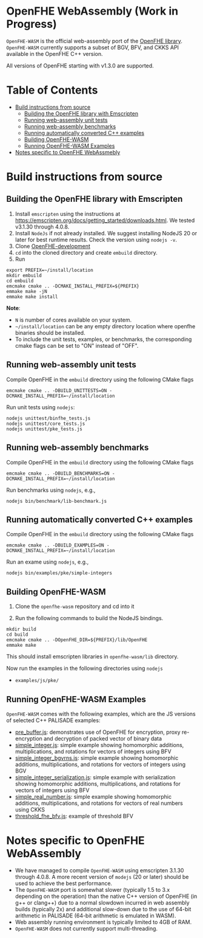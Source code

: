 # OpenFHE WebAssembly (Work in Progress)

`OpenFHE-WASM` is the official web-assembly port of the [OpenFHE library](https://github.com/openfheorg/openfhe-development). `OpenFHE-WASM` currently supports a subset of BGV, BFV, and CKKS API available in the OpenFHE C++ version.

All versions of OpenFHE starting with v1.3.0 are supported.

# Table of Contents
- [Build instructions from source](#build-instructions-from-source)
  - [Building the OpenFHE library with Emscripten](#building-the-openfhe-library-with-emscripten)
  - [Running web-assembly unit tests](#running-web-assembly-unit-tests)
  - [Running web-assembly benchmarks](#running-web-assembly-benchmarks)
  - [Running automatically converted C++ examples](#running-automatically-converted-c-examples)
  - [Building OpenFHE-WASM](#building-openfhe-wasm)
  - [Running OpenFHE-WASM Examples](#running-openfhe-wasm-examples)
- [Notes specific to OpenFHE WebAssmebly](#notes-specific-to-openfhe-webassembly)

# Build instructions from source

## Building the OpenFHE library with Emscripten

1. Install `emscripten` using the instructions at https://emscripten.org/docs/getting_started/downloads.html. We tested v3.1.30 through 4.0.8.
2. Install `NodeJs` if not already installed. We suggest installing NodeJS 20 or later for best runtime results. Check the version using `nodejs -v`.
3. Clone [OpenFHE-development](https://github.com/openfheorg/openfhe-development)
4. `cd` into the cloned directory and create `embuild` directory.
5. Run

```
export PREFIX=~/install/location
mkdir embuild
cd embuild
emcmake cmake .. -DCMAKE_INSTALL_PREFIX=${PREFIX}
emmake make -jN
emmake make install
```

**Note**: 
- `N` is number of cores available on your system.
- `~/install/location` can be any empty directory location where openfhe binaries should be installed. 
- To include the unit tests, examples, or benchmarks, the corresponding cmake flags can be set to "ON" instead of "OFF".

## Running web-assembly unit tests

Compile OpenFHE in the `embuild` directory using the following CMake flags
```
emcmake cmake .. -DBUILD_UNITTESTS=ON -DCMAKE_INSTALL_PREFIX=~/install/location
```

Run unit tests using `nodejs`:
```
nodejs unittest/binfhe_tests.js
nodejs unittest/core_tests.js
nodejs unittest/pke_tests.js
```

## Running web-assembly benchmarks

Compile OpenFHE in the `embuild` directory using the following CMake flags
```
emcmake cmake .. -DBUILD_BENCHMARKS=ON -DCMAKE_INSTALL_PREFIX=~/install/location
```

Run benchmarks using `nodejs`, e.g.,
```
nodejs bin/benchmark/lib-benchmark.js
```

## Running automatically converted C++ examples

Compile OpenFHE in the `embuild` directory using the following CMake flags
```
emcmake cmake .. -DBUILD_EXAMPLES=ON -DCMAKE_INSTALL_PREFIX=~/install/location
```

Run an exame using `nodejs`, e.g.,
```
nodejs bin/examples/pke/simple-integers
```

## Building OpenFHE-WASM

1. Clone the `openfhe-wasm` repository and cd into it

2. Run the following commands to build the NodeJS bindings.

```
mkdir build
cd build
emcmake cmake .. -DOpenFHE_DIR=${PREFIX}/lib/OpenFHE
emmake make
```

This should install emscripten libraries in `openfhe-wasm/lib` directory.

Now run the examples in the following directories using `nodejs`

* `examples/js/pke/`

## Running OpenFHE-WASM Examples

`OpenFHE-WASM` comes with the following examples, which are the JS versions of selected C++ PALISADE examples:

- [pre_buffer.js](examples/js/pke/pre-buffer.js): demonstrates use of OpenFHE for encryption, proxy re-encryption and decryption of packed vector of binary data
- [simple_integer.js](examples/js/pke/simple_integer.js): simple example showing homomorphic additions, multiplications, and rotations for vectors of integers using BFV
- [simple_integer_bgvrns.js](examples/js/pke/simple_integer_bgvrns.js): simple example showing homomorphic additions, multiplications, and rotations for vectors of integers using BGV
- [simple_integer_serialization.js](examples/js/pke/simple_integer_serialization.js): simple example with serialization showing homomorphic additions, multiplications, and rotations for vectors of integers using BFV
- [simple_real_number.js](examples/js/pke/simple_real_number.js): simple example showing homomorphic additions, multiplications, and rotations for vectors of real numbers using CKKS
- [threshold_fhe_bfv.js](examples/js/pke/threshold_fhe_bfv.js): example of threshold BFV

# Notes specific to OpenFHE WebAssembly

* We have managed to compile `OpenFHE-WASM` using emscripten 3.1.30 through 4.0.8. A more recent version of `modejs` (20 or later) should be used to achieve the best performance.
* The `OpenFHE-WASM` port is somewhat slower (typically 1.5 to 3.x depending on the operation) than the native C++ version of OpenFHE (in g++ or clang++) due to a normal slowdown incurred in web assembly builds (typically 2x) and additional slow-down due to the use of 64-bit arithmetic in PALISADE (64-bit arithmetic is emulated in WASM).
* Web assembly running environment is typically limited to 4GB of RAM.
* `OpenFHE-WASM` does not currently support multi-threading.
